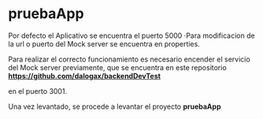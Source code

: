 # pruebaApp

Por defecto el Aplicativo se encuentra el puerto 5000
·Para modificacion de la url o puerto del Mock server se encuentra en properties.

Para realizar el correcto funcionamiento es necesario encender el servicio del Mock server previamente, que se encuentra en este repositorio
**https://github.com/dalogax/backendDevTest**

en el puerto 3001.

Una vez levantado, se procede a levantar el proyecto **pruebaApp**
